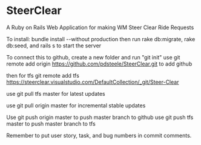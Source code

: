 SteerClear
==========

A Ruby on Rails Web Application for making WM Steer Clear Ride Requests

To install: bundle install --without production then run rake db:migrate, rake db:seed, and rails s to start the server


To connect this to github, create a new folder and run "git init" 
use git remote add origin https://github.com/pdsteele/SteerClear.git to add github

then for tfs
git remote add tfs https://steerclear.visualstudio.com/DefaultCollection/_git/Steer-Clear

use git pull tfs master for latest updates 

use git pull origin master for incremental stable updates

Use git push origin master to push master branch to github
use git push tfs master to push master branch to tfs 

Remember to put user story, task, and bug numbers in commit comments. 


